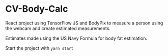 # CV-Body-Calc

React project using TensorFlow JS and BodyPix to measure a person using the webcam and create estimated measurements.

Estimates made using the US Navy Formula for body fat estimation.

Start the project with `yarn start`